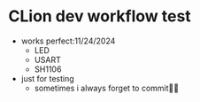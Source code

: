 # CLion dev workflow test

- works perfect:11/24/2024 
  - LED
  - USART
  - SH1106
- just for testing 
  - sometimes i always forget to commit🤣🤣 
